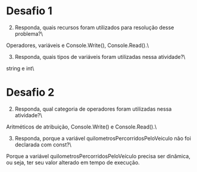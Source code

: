 # Desafio 1
2. Responda, quais recursos foram utilizados para resolução desse problema?\

Operadores, variáveis e Console.Write(), Console.Read().\

3. Responda, quais tipos de variáveis foram utilizadas nessa atividade?\

string e int\

# Desafio 2

2. Responda, qual categoria de operadores foram utilizadas nessa atividade?\

Aritméticos de atribuição, Console.Write() e Console.Read().\

3. Responda, porque a variável quilometrosPercorridosPeloVeiculo não foi declarada com const?\

Porque a variável quilometrosPercorridosPeloVeículo precisa ser dinâmica, ou seja, ter seu valor alterado em tempo de execução.


